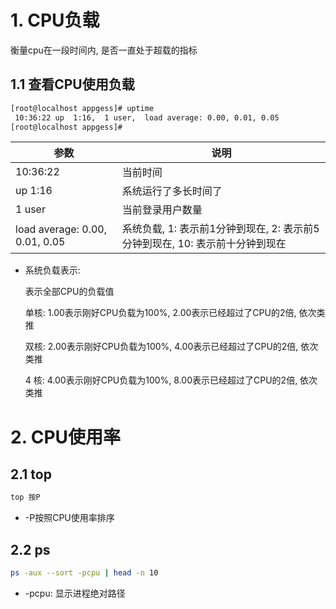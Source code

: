 # 1. CPU负载

衡量cpu在一段时间内, 是否一直处于超载的指标

## 1.1 查看CPU使用负载

```bash
[root@localhost appgess]# uptime
 10:36:22 up  1:16,  1 user,  load average: 0.00, 0.01, 0.05
[root@localhost appgess]#
```

| 参数                           | 说明                                                         |
| ------------------------------ | ------------------------------------------------------------ |
| 10:36:22                       | 当前时间                                                     |
| up    1:16                     | 系统运行了多长时间了                                         |
| 1 user                         | 当前登录用户数量                                             |
| load average: 0.00, 0.01, 0.05 | 系统负载, 1: 表示前1分钟到现在, 2: 表示前5分钟到现在, 10: 表示前十分钟到现在 |

* 系统负载表示: 

  表示全部CPU的负载值

  单核: 1.00表示刚好CPU负载为100%, 2.00表示已经超过了CPU的2倍, 依次类推

  双核: 2.00表示刚好CPU负载为100%, 4.00表示已经超过了CPU的2倍, 依次类推

  4 核:  4.00表示刚好CPU负载为100%, 8.00表示已经超过了CPU的2倍, 依次类推

# 2. CPU使用率

## 2.1 top

```bash
top 按P
```

* -P按照CPU使用率排序

## 2.2 ps

```bash
ps -aux --sort -pcpu | head -n 10
```

* -pcpu: 显示进程绝对路径